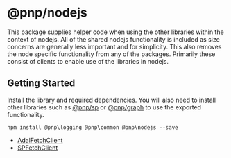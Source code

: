 # @pnp/nodejs

This package supplies helper code when using the other libraries within the context of nodejs. All of the shared nodejs functionality is included
as size concerns are generally less important and for simplicity. This also removes the node specific functionality from any of the packages. Primarily
these consist of clients to enable use of the libraries in nodejs.

## Getting Started

Install the library and required dependencies. You will also need to install other libraries such as [@pnp/sp](../sp) or [@pnp/graph](../graph) to use the 
exported functionality.

`npm install @pnp\logging @pnp\common @pnp\nodejs --save`

* [AdalFetchClient](adal-fetch-client.md)
* [SPFetchClient](sp-fetch-client.md)



